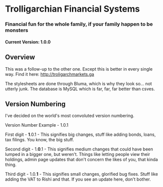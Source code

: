 # Trolligarchian Financial Systems
### Financial fun for the whole family, if your family happen to be monsters

#### Current Version: 1.0.0
## Overview
This was a follow-up to the other one. Except this is better in every single way. Find it here: http://troligarchmarkets.ga

The stylesheets are done through Bluma, which is why they look so... not utterly junk. The database is MySQL which is far, far, far better than csves.

## Version Numbering
I've decided on the world's most convoluted version numbering.

Version Number Example - 1.0.1

First digit - __1__.0.1 - This signifies big changes, stuff like adding bonds, loans, tax filings. You know, the big stuff.

Second digit - 1.__0__.1 - This signifies medium changes that could have been lumped in a bigger one, but weren't. Things like letting people view their holdings, admin page updates that don't concern the likes of you, that kinda thing.

Third digit - 1.0.__1__ - This signifies small changes, glorified bug fixes. Stuff like adding the VAT to Rishi and that. If you see an update here, don't bother.
